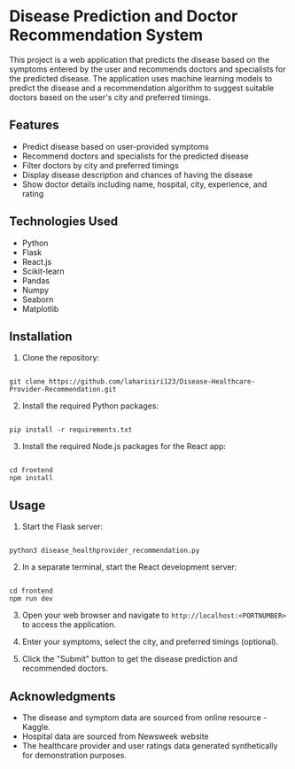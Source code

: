 # Disease Prediction and Doctor Recommendation System

This project is a web application that predicts the disease based on the symptoms entered by the user and recommends doctors and specialists for the predicted disease. The application uses machine learning models to predict the disease and a recommendation algorithm to suggest suitable doctors based on the user's city and preferred timings.

## Features

- Predict disease based on user-provided symptoms
- Recommend doctors and specialists for the predicted disease
- Filter doctors by city and preferred timings
- Display disease description and chances of having the disease
- Show doctor details including name, hospital, city, experience, and rating

## Technologies Used

- Python
- Flask
- React.js
- Scikit-learn
- Pandas
- Numpy
- Seaborn
- Matplotlib

## Installation

1. Clone the repository:

```

git clone https://github.com/laharisiri123/Disease-Healthcare-Provider-Recommendation.git

```

2. Install the required Python packages:

```

pip install -r requirements.txt

```

3. Install the required Node.js packages for the React app:

```

cd frontend
npm install

```

## Usage

1. Start the Flask server:

```

python3 disease_healthprovider_recommendation.py

```

2. In a separate terminal, start the React development server:

```

cd frontend
npm run dev

```

3. Open your web browser and navigate to `http://localhost:<PORTNUMBER>` to access the application.

4. Enter your symptoms, select the city, and preferred timings (optional).

5. Click the "Submit" button to get the disease prediction and recommended doctors.

## Acknowledgments

- The disease and symptom data are sourced from online resource - Kaggle.
- Hospital data are sourced from Newsweek website
- The healthcare provider and user ratings data generated synthetically for demonstration purposes.
